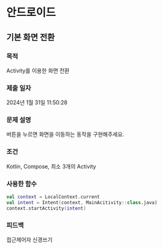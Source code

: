 # 안드로이드 


## 기본 화면 전환

### 목적

Activity를 이용한 화면 전환

### 제출 일자

2024년 1월 31일 11:50:28

### 문제 설명

<p>버튼을 누르면 화면을 이동하는 동작을 구현해주세요.</p>

### 조건 

 <p>Kotlin, Compose, 최소 3개의 Activity</p>

### 사용한 함수

```kotlin
val context = LocalContext.current
val intent = Intent(context, MainAcitivity::class.java)
context.startActivity(intent)
```

### 피드백

 <p>접근제어자 신경쓰기</p>
